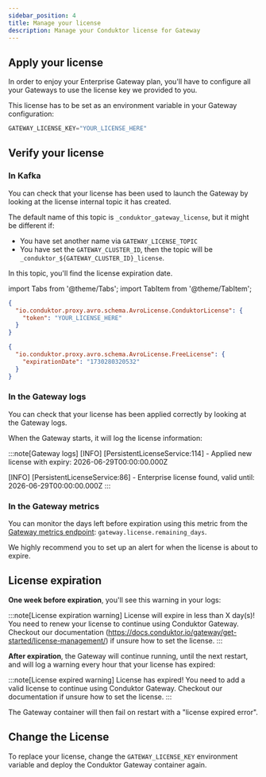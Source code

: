 ```yaml
---
sidebar_position: 4
title: Manage your license
description: Manage your Conduktor license for Gateway
---
```


## Apply your license

In order to enjoy your Enterprise Gateway plan, you'll have to configure all your Gateways to use the license key we provided to you.

This license has to be set as an environment variable in your Gateway configuration:

```js title=".env"
GATEWAY_LICENSE_KEY="YOUR_LICENSE_HERE"
```

## Verify your license

### In Kafka

You can check that your license has been used to launch the Gateway by looking at the license internal topic it has created.

The default name of this topic is `_conduktor_gateway_license`, but it might be different if:
- You have set another name via `GATEWAY_LICENSE_TOPIC`
- You have set the `GATEWAY_CLUSTER_ID`, then the topic will be `_conduktor_${GATEWAY_CLUSTER_ID}_license`.

In this topic, you'll find the license expiration date.

import Tabs from '@theme/Tabs'; import TabItem from '@theme/TabItem';

<Tabs>
<TabItem value="Enterprise plan" label="Enterprise plan">

```json
{
  "io.conduktor.proxy.avro.schema.AvroLicense.ConduktorLicense": {
    "token": "YOUR_LICENSE_HERE"
  }
}
```

</TabItem>
<TabItem value="Free plan" label="Free plan">

```json
{
  "io.conduktor.proxy.avro.schema.AvroLicense.FreeLicense": {
    "expirationDate": "1730280320532"
  }
}
```

</TabItem>
</Tabs>

### In the Gateway logs

You can check that your license has been applied correctly by looking at the Gateway logs.

When the Gateway starts, it will log the license information:

:::note[Gateway logs]
[INFO] [PersistentLicenseService:114] - Applied new license with expiry: 2026-06-29T00:00:00.000Z

[INFO] [PersistentLicenseService:86] - Enterprise license found, valid until: 2026-06-29T00:00:00.000Z
:::

### In the Gateway metrics

You can monitor the days left before expiration using this metric from the [Gateway metrics endpoint](/gateway/reference/monitoring/#how-to-access-prometheus-metrics-from-gateway): `gateway.license.remaining_days`.

We highly recommend you to set up an alert for when the license is about to expire.

## License expiration

**One week before expiration**, you'll see this warning in your logs:

:::note[License expiration warning]
License will expire in less than X day(s)! You need to renew your license to continue using Conduktor Gateway. Checkout our documentation (https://docs.conduktor.io/gateway/get-started/license-management/) if unsure how to set the license.
:::

**After expiration**, the Gateway will continue running, until the next restart, and will log a warning every hour that your license has expired:

:::note[License expired warning]
License has expired! You need to add a valid license to continue using Conduktor Gateway. Checkout our documentation if unsure how to set the license.
:::

The Gateway container will then fail on restart with a "license expired error".

## Change the License

To replace your license, change the `GATEWAY_LICENSE_KEY` environment variable and deploy the Conduktor Gateway container again.
